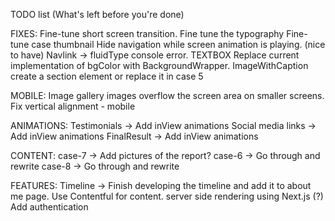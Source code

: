 TODO list (What's left before you're done)

FIXES:
Fine-tune short screen transition.
Fine tune the typography
Fine-tune case thumbnail
Hide navigation while screen animation is playing. (nice to have)
Navlink -> fluidType console error.
TEXTBOX Replace current implementation of bgColor with BackgroundWrapper.
ImageWithCaption create a section element or replace it in case 5

MOBILE:
Image gallery images overflow the screen area on smaller screens.
Fix vertical alignment - mobile

ANIMATIONS:
Testimonials -> Add inView animations
Social media links -> Add inView animations
FinalResult -> Add inView animations

CONTENT:
case-7 -> Add pictures of the report?
case-6 -> Go through and rewrite
case-8 -> Go through and rewrite

FEATURES:
Timeline -> Finish developing the timeline and add it to about me page.
Use Contentful for content.
server side rendering using Next.js (?)
Add authentication
